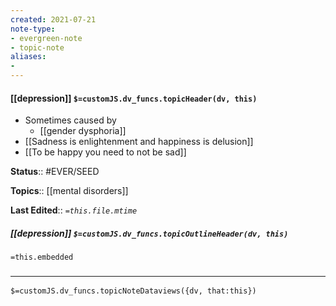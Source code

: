 ```yaml
---
created: 2021-07-21
note-type: 
- evergreen-note
- topic-note
aliases:
- 
---
```

 
#### [[depression]] `$=customJS.dv_funcs.topicHeader(dv, this)`

 - Sometimes caused by
	- [[gender dysphoria]]
- [[Sadness is enlightenment and happiness is delusion]]
- [[To be happy you need to not be sad]]

**Status**:: #EVER/SEED 

**Topics**::  [[mental disorders]]

**Last Edited**:: *`=this.file.mtime`*

##### [[depression]] `$=customJS.dv_funcs.topicOutlineHeader(dv, this)`
`=this.embedded`

### <hr class="dataviews"/>

`$=customJS.dv_funcs.topicNoteDataviews({dv, that:this})`


